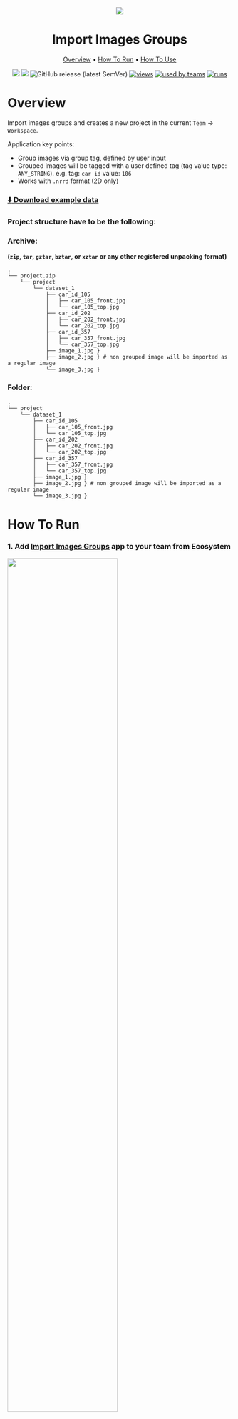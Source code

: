 <div align="center" markdown>
<img src="https://i.imgur.com/HQW7m9F.png"/>

# Import Images Groups

<p align="center">
  <a href="#Overview">Overview</a> •
  <a href="#How-To-Run">How To Run</a> •
  <a href="#How-To-Use">How To Use</a>
</p>
  
[![](https://img.shields.io/badge/supervisely-ecosystem-brightgreen)](https://ecosystem.supervise.ly/apps/supervisely-ecosystem/import-pascal-voc)
[![](https://img.shields.io/badge/slack-chat-green.svg?logo=slack)](https://supervise.ly/slack)
![GitHub release (latest SemVer)](https://img.shields.io/github/v/release/supervisely-ecosystem/import-images-groups)
[![views](https://app.supervise.ly/public/api/v3/ecosystem.counters?repo=supervisely-ecosystem/import-images-groups&counter=views&label=views)](https://supervise.ly)
[![used by teams](https://app.supervise.ly/public/api/v3/ecosystem.counters?repo=supervisely-ecosystem/import-images-groups&counter=downloads&label=used%20by%20teams)](https://supervise.ly)
[![runs](https://app.supervise.ly/public/api/v3/ecosystem.counters?repo=supervisely-ecosystem/import-images-groups&counter=runs&label=runs&123)](https://supervise.ly)

</div>

# Overview
Import images groups and creates a new project in the current `Team` -> `Workspace`.

Application key points:
* Group images via group tag, defined by user input
* Grouped images will be tagged with a user defined tag (tag value type: `ANY_STRING`). e.g. tag: `car id` value: `106`
* Works with `.nrrd` format (2D only)


### [:arrow_down: Download example data](https://github.com/supervisely-ecosystem/import-images-groups/releases/download/v0.0.1/cars_catalog.zip)


### Project structure have to be the following:

### Archive:
**(`zip`, `tar`, `gztar`, `bztar`, or `xztar` or any other registered unpacking format)**
```text
.
└── project.zip
    └── project
        └── dataset_1
            ├── car_id_105
            │   ├── car_105_front.jpg
            │   └── car_105_top.jpg
            ├── car_id_202
            │   ├── car_202_front.jpg
            │   └── car_202_top.jpg
            ├── car_id_357
            │   ├── car_357_front.jpg
            │   └── car_357_top.jpg
            ├── image_1.jpg }
            ├── image_2.jpg } # non grouped image will be imported as a regular image
            └── image_3.jpg }
```

### Folder:
```text
.
└── project
    └── dataset_1
        ├── car_id_105
        │   ├── car_105_front.jpg
        │   └── car_105_top.jpg
        ├── car_id_202
        │   ├── car_202_front.jpg
        │   └── car_202_top.jpg
        ├── car_id_357
        │   ├── car_357_front.jpg
        │   └── car_357_top.jpg
        ├── image_1.jpg }
        ├── image_2.jpg } # non grouped image will be imported as a regular image
        └── image_3.jpg }
```

# How To Run 
### 1. Add [Import Images Groups](https://ecosystem.supervise.ly/apps/import-images-groups) app to your team from Ecosystem
<img data-key="sly-module-link" data-module-slug="supervisely-ecosystem/import-images-groups" src="https://i.imgur.com/wAiE0ld.png" width="70%"/>

### 2. Run app from `Team` -> `Files` page.
<img src="https://i.imgur.com/Y0dTDzC.png"/>


### 3. Define group tag name in modal window.
<img src="https://i.imgur.com/oMCsnvK.png" width="70%"/>

### 4. Once app is started, new task will appear in workspace tasks. Wait for the app to process your data.

# How To Use
### 1. Open imported project.
<img src="https://i.imgur.com/oAPlnmq.png"/>

### 2. Open dataset using new image annotator.
<img src="https://i.imgur.com/sSCtInH.png"/>

### 3. To display single images switch off `Images Grouping` setting.
<img src="https://i.imgur.com/ecGCOCD.png"/>
